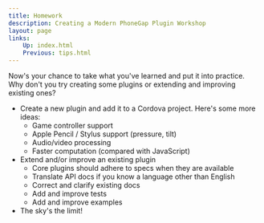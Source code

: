 ```yaml
---
title: Homework
description: Creating a Modern PhoneGap Plugin Workshop
layout: page
links:
    Up: index.html
    Previous: tips.html
---
```


Now's your chance to take what you've learned and put it into practice. Why don't you try creating some plugins or extending and improving existing ones?

* Create a new plugin and add it to a Cordova project. Here's some more ideas:
    * Game controller support
    * Apple Pencil / Stylus support (pressure, tilt)
    * Audio/video processing
    * Faster computation (compared with JavaScript)
* Extend and/or improve an existing plugin
    * Core plugins should adhere to specs when they are available
    * Translate API docs if you know a language other than English
    * Correct and clarify existing docs
    * Add and improve tests
    * Add and improve examples
* The sky's the limit!